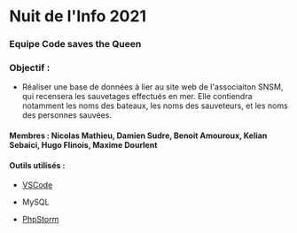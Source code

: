 # Nuit de l'Info 2021


### Equipe Code saves the Queen

### Objectif : 

- Réaliser une base de données à lier au site web de l'associaiton SNSM, qui recensera les sauvetages effectués en mer. Elle contiendra notamment les noms des bateaux, les noms des sauveteurs, et les noms des personnes sauvées.


#### Membres : Nicolas Mathieu, Damien Sudre, Benoit Amouroux, Kelian Sebaici, Hugo Flinois, Maxime Dourlent

#### Outils utilisés :
- [VSCode](https://code.visualstudio.com/Download)

- MySQL

- [PhpStorm](https://www.jetbrains.com/fr-fr/phpstorm/download/#section=windows)
